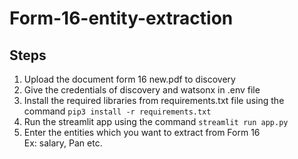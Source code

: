 # Form-16-entity-extraction

## Steps
1. Upload the document form 16 new.pdf to discovery<br />
2. Give the credentials of discovery and watsonx in .env file<br />
3. Install the required libraries from requirements.txt file using the command `pip3 install -r requirements.txt` <br />
4. Run the streamlit app using the command `streamlit run app.py` <br />
5. Enter the entities which you want to extract from Form 16<br />
   Ex: salary, Pan etc.
